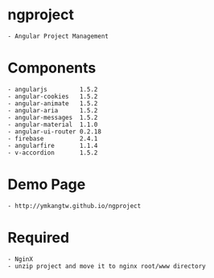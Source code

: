 # ngproject
	- Angular Project Management
# Components
    - angularjs         1.5.2
    - angular-cookies   1.5.2
	- angular-animate   1.5.2
	- angular-aria	 	1.5.2
	- angular-messages  1.5.2
    - angular-material  1.1.0
    - angular-ui-router 0.2.18
    - firebase          2.4.1
    - angularfire       1.1.4
    - v-accordion       1.5.2
# Demo Page
	- http://ymkangtw.github.io/ngproject
# Required
	- NginX
	- unzip project and move it to nginx root/www directory
